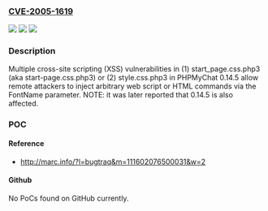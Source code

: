 ### [CVE-2005-1619](https://cve.mitre.org/cgi-bin/cvename.cgi?name=CVE-2005-1619)
![](https://img.shields.io/static/v1?label=Product&message=n%2Fa&color=blue)
![](https://img.shields.io/static/v1?label=Version&message=n%2Fa&color=blue)
![](https://img.shields.io/static/v1?label=Vulnerability&message=n%2Fa&color=brighgreen)

### Description

Multiple cross-site scripting (XSS) vulnerabilities in (1) start_page.css.php3 (aka start-page.css.php3) or (2) style.css.php3 in PHPMyChat 0.14.5 allow remote attackers to inject arbitrary web script or HTML commands via the FontName parameter.  NOTE: it was later reported that 0.14.5 is also affected.

### POC

#### Reference
- http://marc.info/?l=bugtraq&m=111602076500031&w=2

#### Github
No PoCs found on GitHub currently.

